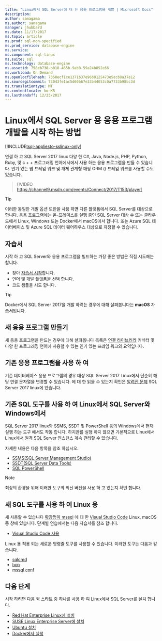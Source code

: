 ```yaml
---
title: "Linux에서 SQL Server에 대 한 응용 프로그램을 개발 | Microsoft Docs"
description: 
author: sanagama
ms.author: sanagama
manager: jhubbard
ms.date: 11/17/2017
ms.topic: article
ms.prod: sql-non-specified
ms.prod_service: database-engine
ms.service: 
ms.component: sql-linux
ms.suite: sql
ms.technology: database-engine
ms.assetid: 758cb738-b018-465b-9ab0-59a24b892e66
ms.workload: On Demand
ms.openlocfilehash: 7358ecf1ce1371b37e96b8125473e5ecb8a37e12
ms.sourcegitcommit: 73043fe1ac5d60b67e33b44053c0a7733b98bc3d
ms.translationtype: MT
ms.contentlocale: ko-KR
ms.lasthandoff: 12/23/2017
---
```

# <a name="how-to-get-started-developing-applications-for-sql-server-on-linux"></a>Linux에서 SQL Server 용 응용 프로그램 개발을 시작 하는 방법

[!INCLUDE[tsql-appliesto-sslinux-only](../includes/tsql-appliesto-sslinux-only.md)]

연결 하 고 SQL Server 2017 linux 다양 한 C#, Java, Node.js, PHP, Python, Ruby, 및 c + + 프로그래밍 언어에서에서 사용 하는 응용 프로그램을 만들 수 있습니다. 인기 있는 웹 프레임 워크 및 개체 관계형 매핑 ORM () 프레임 워크를 사용할 수도 있습니다.

> [!VIDEO https://channel9.msdn.com/events/Connect/2017/T153/player]

> [!TIP]
> 이러한 동일한 개발 옵션 또한을 사용 하면 다른 플랫폼에서 SQL Server를 대상으로 합니다. 응용 프로그램에는 온-프레미스를 실행 중인 SQL Server 대상 수 또는 클라우드에서 Linux, Windows 또는 Docker에서 macOS에서 합니다. 또는 Azure SQL 데이터베이스 및 Azure SQL 데이터 웨어하우스 대상으로 지정할 수 있습니다.

## <a name="try-the-tutorials"></a>자습서

시작 하 고 SQL Server와 응용 프로그램을 빌드하는 가장 좋은 방법은 직접 시도해는 합니다.

- 찾아 [자습서 시작](http://aka.ms/sqldev)합니다.
- 언어 및 개발 플랫폼을 선택 합니다.
- 코드 샘플을 시도 합니다.

> [!TIP]
> Docker에서 SQL Server 2017을 개발 하려는 경우에 대해 살펴봅니다는 **macOS** 자습서입니다.

## <a name="create-new-applications"></a>새 응용 프로그램 만들기

새 응용 프로그램을 만드는 경우에 대해 살펴봅니다 목록은 [연결 라이브러리](sql-server-linux-develop-connectivity-libraries.md) 커넥터 및 다양 한 프로그래밍 언어에 사용할 수 있는 인기 있는 프레임 워크의 요약입니다.

## <a name="use-existing-applications"></a>기존 응용 프로그램을 사용 하 여

기존 데이터베이스 응용 프로그램의 경우 대상 SQL Server 2017 Linux에서 단순히 해당 연결 문자열을 변경할 수 있습니다. 에 대 한 읽을 수 있는지 확인은 [알려진 문제](sql-server-linux-release-notes.md) SQL Server 2017 linux에 있습니다.

## <a name="use-existing-sql-tools-on-windows-with-sql-server-on-linux"></a>기존 SQL 도구를 사용 하 여 Linux에서 SQL Server와 Windows에서

SQL Server 2017 linux와 SSMS, SSDT 및 PowerShell 등의 Windows에서 현재 실행 하는 도구 에서도 작동 합니다. 하지만를 실행 하지 않으면 기본적으로 Linux에서 Linux에서 원격 SQL Server 인스턴스 계속 관리할 수 있습니다. 

자세한 내용은 다음 항목을 참조 하십시오.

- [SSMS(SQL Server Management Studio)](sql-server-linux-develop-use-ssms.md)
- [SSDT(SQL Server Data Tools)](sql-server-linux-develop-use-ssdt.md)
- [SQL PowerShell](sql-server-linux-manage-powershell.md)

> [!Note] 
> 최상의 환경을 위해 이러한 도구의 최신 버전을 사용 하 고 있는지 확인 합니다.

## <a name="use-new-sql-tools-for-linux"></a>새 SQL 도구를 사용 하 여 Linux 용

새 사용할 수 있습니다 [확장명이 mssql](https://aka.ms/mssql-marketplace) 에 대 한 [Visual Studio Code](https://code.visualstudio.com) Linux, macOS 등 창에 있습니다. 단계별 연습에서는 다음 자습서를 참조 합니다.

- [Visual Studio Code 사용](sql-server-linux-develop-use-vscode.md)

Linux 용 적용 되는 새로운 명령줄 도구를 사용할 수 있습니다. 이러한 도구는 다음과 같습니다.

- [sqlcmd](../tools/sqlcmd-utility.md)
- [bcp](sql-server-linux-migrate-bcp.md)
- [mssql conf](sql-server-linux-configure-mssql-conf.md)

## <a name="next-steps"></a>다음 단계

시작 하려면 다음 퀵 스타트 중 하나를 사용 하 여 Linux에서 SQL Server를 설치 합니다.

- [Red Hat Enterprise Linux에 설치](quickstart-install-connect-red-hat.md)
- [SUSE Linux Enterprise Server에 설치](quickstart-install-connect-suse.md)
- [Ubuntu 설치](quickstart-install-connect-ubuntu.md)
- [Docker에서 실행](quickstart-install-connect-ubuntu.md)
